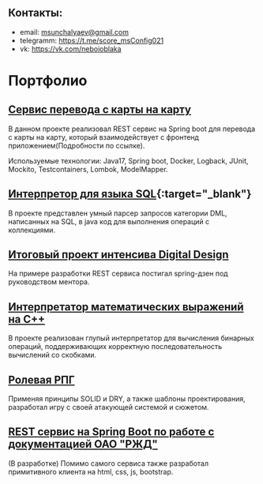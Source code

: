 ## Контакты: 
- email: msunchalyaev@gmail.com
- telegramm: https://t.me/score_msConfig021
- vk: https://vk.com/neboioblaka

# Портфолио

## <a href="https://github.com/MunSunch/Card2Card" target="_blank">Сервис перевода с карты на карту</a>
  В данном проекте реализовал REST сервис на Spring boot для перевода с карты на карту, который взаимодействует 
  с фронтенд приложением(Подробности по ссылке). 

Используемые технологии: Java17, Spring boot, Docker, Logback, JUnit, Mockito, Testcontainers, Lombok, ModelMapper.

## [Интерпретор для языка SQL](https://github.com/MunSunch/MySQL_language){:target="_blank"}
  В проекте представлен умный парсер запросов категории DML, написанных на SQL, в java код для выполнения операций с коллекциями.

## [Итоговый проект интенсива Digital Design](https://github.com/MunSunch/DigDes)
  На примере разработки REST сервиса постигал spring-дзен под руководством ментора.

## [Интерпретатор математических выражений на C++](https://github.com/MunSunch/Sorting-station-algorithmPublic)
  В проекте реализован глупый интерпретатор для вычисления бинарных операций, поддерживающих корректную последовательность вычислений со скобками.

## [Ролевая РПГ](https://github.com/MunSunch/GameForHeadsAndHands)
  Применяя принципы SOLID и DRY, а также шаблоны проектирования, разработал игру с своей атакующей системой и сюжетом.
  
## [REST сервис на Spring Boot по работе с документацией ОАО "РЖД"](https://github.com/MunSunch/NotificationService)
  (В разработке) Помимо самого сервиса также разработал примитивного клиента на html, css, js, bootstrap.
